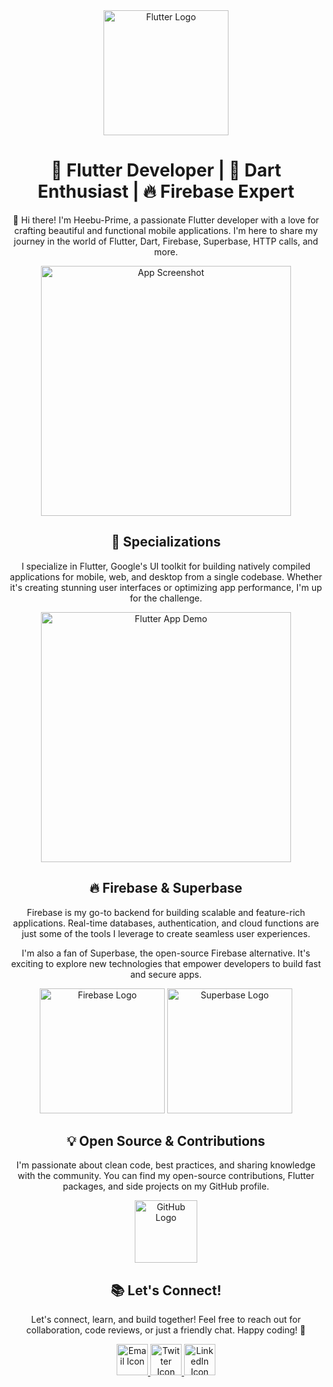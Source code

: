 <div align="center">
  <img src="flutter_logo.png" width="200" alt="Flutter Logo">
</div>

<h1 align="center">🚀 Flutter Developer | 🎯 Dart Enthusiast | 🔥 Firebase Expert</h1>

<p align="center">👋 Hi there! I'm Heebu-Prime, a passionate Flutter developer with a love for crafting beautiful and functional mobile applications. I'm here to share my journey in the world of Flutter, Dart, Firebase, Superbase, HTTP calls, and more.</p>

<div align="center">
  <img src="app_screenshot.png" width="400" alt="App Screenshot">
</div>

<h2 align="center">📱 Specializations</h2>

<p align="center">I specialize in Flutter, Google's UI toolkit for building natively compiled applications for mobile, web, and desktop from a single codebase. Whether it's creating stunning user interfaces or optimizing app performance, I'm up for the challenge.</p>

<div align="center">
  <img src="flutter_app.gif" width="400" alt="Flutter App Demo">
</div>

<h2 align="center">🔥 Firebase & Superbase</h2>

<p align="center">Firebase is my go-to backend for building scalable and feature-rich applications. Real-time databases, authentication, and cloud functions are just some of the tools I leverage to create seamless user experiences.</p>

<p align="center">I'm also a fan of Superbase, the open-source Firebase alternative. It's exciting to explore new technologies that empower developers to build fast and secure apps.</p>

<div align="center">
  <img src="firebase_logo.png" width="200" alt="Firebase Logo">
  <img src="superbase_logo.png" width="200" alt="Superbase Logo">
</div>

<h2 align="center">💡 Open Source & Contributions</h2>

<p align="center">I'm passionate about clean code, best practices, and sharing knowledge with the community. You can find my open-source contributions, Flutter packages, and side projects on my GitHub profile.</p>

<div align="center">
  <a href="https://github.com/your-username">
    <img src="github_logo.png" width="100" alt="GitHub Logo">
  </a>
</div>

<h2 align="center">📚 Let's Connect!</h2>

<p align="center">Let's connect, learn, and build together! Feel free to reach out for collaboration, code reviews, or just a friendly chat. Happy coding! 🌟</p>

<div align="center">
  <a href="mailto:your-email@example.com">
    <img src="email_icon.png" width="50" alt="Email Icon">
  </a>
  <a href="https://twitter.com/your-twitter-handle">
    <img src="twitter_icon.png" width="50" alt="Twitter Icon">
  </a>
  <a href="https://linkedin.com/in/your-linkedin-profile">
    <img src="linkedin_icon.png" width="50" alt="LinkedIn Icon">
  </a>
</div>
